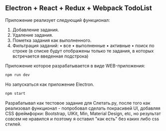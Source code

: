 ## Electron + React + Redux + Webpack  TodoList ##

Приложение реализует следующий функционал:

 1. Добавление задания.
 2. Удаление задания.
 3. Пометка задания как выполненного.
 4. Фильтрация заданий: • все • выполненные • активные • поиск по строке (в списке будут отображены только те задания, в которых встречается введенная подстрока) 

Приложение которое разрабатывается в виде WEB-приложения:
```bash
npm run dev
```

Но запускаться как приложение Electron.
``` bash
npm start
```
Разрабатывал как тестовое задание для Слетать.ру, после того как реализовал функционал - попробовал сделать покрасивей UI, добавляя CSS фреймфорки: Bootstrap, UIKit, Min, Material Design, etc, но результат совсем не нравился и поэтому я оставил "как есть" без каких либо css стилей.
